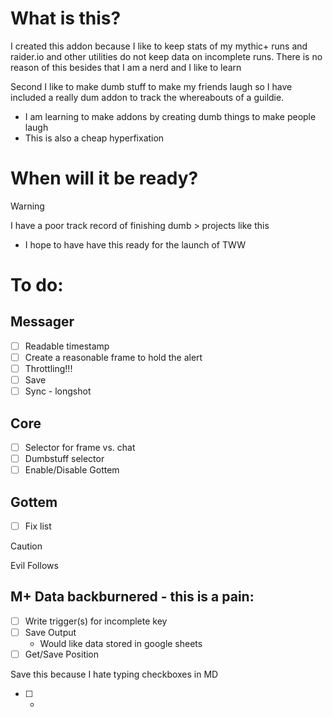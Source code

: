 # What is this?
I created this addon because I like to keep stats of my mythic+ runs and raider.io and other utilities do not keep data on incomplete runs. There is no reason of this besides that I am a nerd and I like to learn

Second I like to make dumb stuff to make my friends laugh so I have included a really dum addon to track the whereabouts of a guildie.
- I am learning to make addons by creating dumb things to make people laugh
- This is also a cheap hyperfixation

# When will it be ready?
> [!WARNING] 
>I have a poor track record of finishing dumb > projects like this
- I hope to have have this ready for the launch of TWW 

# To do:
## Messager
- [ ] Readable timestamp
- [ ] Create a reasonable frame to hold the alert
- [ ] Throttling!!!
- [ ] Save
- [ ] Sync - longshot

## Core
- [ ] Selector for frame vs. chat
- [ ] Dumbstuff selector
- [ ] Enable/Disable Gottem

## Gottem
- [ ] Fix list


> [!CAUTION]
> Evil Follows

## M+ Data backburnered - this is a pain:
- [ ] Write trigger(s) for incomplete key
- [ ] Save Output
  * Would like data stored in google sheets
- [ ] Get/Save Position

Save this because I hate typing checkboxes in MD
- [ ] -
